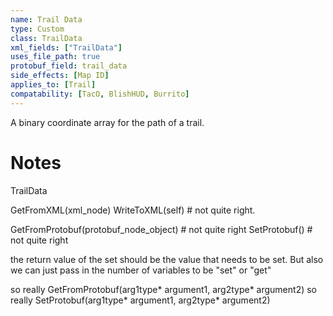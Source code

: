 ```yaml
---
name: Trail Data
type: Custom
class: TrailData
xml_fields: ["TrailData"]
uses_file_path: true
protobuf_field: trail_data
side_effects: [Map ID]
applies_to: [Trail]
compatability: [TacO, BlishHUD, Burrito]
---
```

A binary coordinate array for the path of a trail.

Notes
=====



TrailData


GetFromXML(xml_node)
WriteToXML(self) # not quite right.


GetFromProtobuf(protobuf_node_object) # not quite right
SetProtobuf() # not quite right



the return value of the set should be the value that needs to be set.
But also we can just pass in the number of variables to be "set" or "get"



so really
  GetFromProtobuf(arg1type* argument1, arg2type* argument2)
so really 
  SetProtobuf(arg1type* argument1, arg2type* argument2)